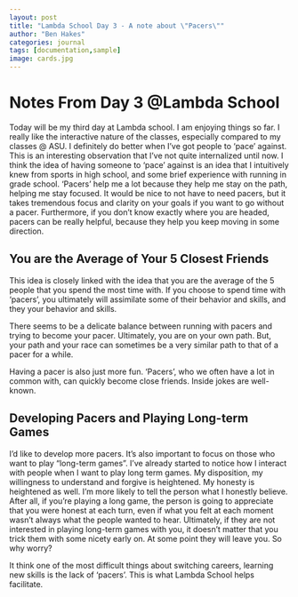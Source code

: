 ```yaml
---
layout: post
title: "Lambda School Day 3 - A note about \"Pacers\""
author: "Ben Hakes"
categories: journal
tags: [documentation,sample]
image: cards.jpg
---
```


# Notes From Day 3 @Lambda School

Today will be my third day at Lambda school. I am enjoying things so far. I really like the interactive nature of the classes, especially compared to my classes @ ASU. I definitely do better when I’ve got people to ‘pace’ against. This is an interesting observation that I’ve not quite internalized until now. I think the idea of having someone to ‘pace’ against is an idea that I intuitively knew from sports in high school, and some brief experience with running in grade school. ‘Pacers’ help me a lot because they help me stay on the path, helping me stay focused. It would be nice to not have to need pacers, but it takes tremendous focus and clarity on your goals if you want to go without a pacer. Furthermore, if you don’t know exactly where you are headed, pacers can be really helpful, because they help you keep moving in some direction.

## You are the Average of Your 5 Closest Friends

This idea is closely linked with the idea that you are the average of the 5 people that you spend the most time with. If you choose to spend time with ‘pacers’, you ultimately will assimilate some of their behavior and skills, and they your behavior and skills.

There seems to be a delicate balance between running with pacers and trying to become your pacer. Ultimately, you are on your own path. But, your path and your race can sometimes be a very similar path to that of a pacer for a while.

Having a pacer is also just more fun. ‘Pacers’, who we often have a lot in common with, can quickly become close friends. Inside jokes are well-known.

## Developing Pacers and Playing Long-term Games

I’d like to develop more pacers. It’s also important to focus on those who want to play “long-term games”. I’ve already started to notice how I interact with people when I want to play long term games. My disposition, my willingness to understand and forgive is heightened. My honesty is heightened as well. I’m more likely to tell the person what I honestly believe. After all, if you’re playing a long game, the person is going to appreciate that you were honest at each turn, even if what you felt at each moment wasn’t always what the people wanted to hear. Ultimately, if they are not interested in playing long-term games with you, it doesn’t matter that you trick them with some nicety early on. At some point they will leave you. So why worry?

It think one of the most difficult things about switching careers, learning new skills is the lack of ‘pacers’. This is what Lambda School helps facilitate.
